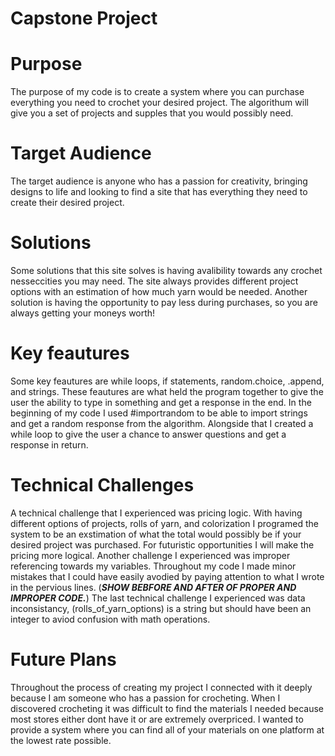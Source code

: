 # Capstone Project 

# Purpose 
The purpose of my code is to create a system where you can purchase everything you need to crochet your desired project. The algorithum will give you a set of projects and supples that you would possibly need. 

# Target Audience 
The target audience is anyone who has a passion for creativity, bringing designs to life and looking to find a site that has everything they need to create their desired project. 

# Solutions
Some solutions that this site solves is having avalibility towards any crochet nesseccities you may need. The site always provides different project options with an estimation of how much yarn would be needed. Another solution is having the opportunity to pay less during purchases, so you are always getting your moneys worth! 

# Key feautures 
Some key feautures are while loops, if statements, random.choice, .append, and strings. These feautures are what held the program together to give the user the ability to type in something and get a response in the end. In the beginning of my code I used #importrandom to be able to import strings and get a random response from the algorithm. Alongside that I created a while loop to give the user a chance to answer questions and get a response in return. 

# Technical Challenges 
A technical challenge that I experienced was pricing logic. With having different options of projects, rolls of yarn, and colorization I programed the system to be an exstimation of what the total would possibly be if your desired project was purchased. For futuristic opportunities I will make the pricing more logical. Another challenge I experienced was improper referencing towards my variables. Throughout my code I made minor mistakes that I could have easily avodied by paying attention to what I wrote in the pervious lines. (***SHOW BEBFORE AND AFTER OF PROPER AND IMPROPER CODE.***) The last technical challenge I experienced was data inconsistancy, (rolls_of_yarn_options) is a string but should have been an integer to aviod confusion with math operations. 

# Future Plans 
Throughout the process of creating my project I connected with it deeply because I am someone who has a passion for crocheting. When I discovered crocheting it was difficult to find the materials I needed because most stores either dont have it or are extremely overpriced. I wanted to provide a system where you can find all of your materials on one platform at the lowest rate possible. 
